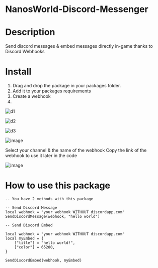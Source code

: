 # NanosWorld-Discord-Messenger

# Description
Send discord messages & embed messages directly in-game thanks to Discord Webhooks

# Install

1. Drag and drop the package in your packages folder.
2. Add it to your packages requirements
3. Create a webhook
4. 
![d1](https://user-images.githubusercontent.com/79408258/153308065-a9e642e7-fc92-436d-a9db-6530bea1dda5.png)

![d2](https://user-images.githubusercontent.com/79408258/153308136-cc6a0437-c9a3-485f-b8b4-bea7beede84a.png)

![d3](https://user-images.githubusercontent.com/79408258/153308187-eb872ad1-c4dc-4ea5-b2fa-9df0513673f9.png)

![image](https://user-images.githubusercontent.com/79408258/153308228-88cb7e10-994b-4d45-8748-54a8bf9754b2.png)

Select your channel & the name of the webhook
Copy the link of the webhook to use it later in the code

![image](https://user-images.githubusercontent.com/79408258/153308274-1afa7a32-55f0-4f4f-8583-57e2e55f01a5.png)



# How to use this package

```
-- You have 2 methods with this package

-- Send Discord Message
local webhook = "your webhook WITHOUT discordapp.com"
SendDiscordMessage(webhook, "hello world")

-- Send Discord Embed

local webhook = "your webhook WITHOUT discordapp.com"
local myEmbed = {
	["title"] = "hello world!",
	["color"] = 65280,
}
    
SendDiscordEmbed(webhook, myEmbed)

```
